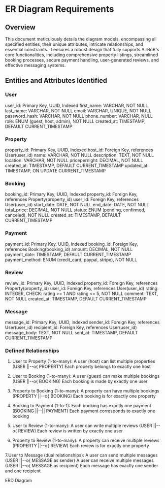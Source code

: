 # ER Diagram Requirements

## Overview

This document meticulously details the diagram models, encompassing all specified entities, their unique attributes, intricate relationships, and essential constraints. It ensures a robust design that fully supports AirBnB's core functionalities, including comprehensive property listings, streamlined booking processes, secure payment handling, user-generated reviews, and effective messaging systems.

## Entities and Attributes Identified


### User
user_id: Primary Key, UUID, Indexed
first_name: VARCHAR, NOT NULL
last_name: VARCHAR, NOT NULL
email: VARCHAR, UNIQUE, NOT NULL
password_hash: VARCHAR, NOT NULL
phone_number: VARCHAR, NULL
role: ENUM (guest, host, admin), NOT NULL
created_at: TIMESTAMP, DEFAULT CURRENT_TIMESTAMP


### Property
property_id: Primary Key, UUID, Indexed
host_id: Foreign Key, references User(user_id)
name: VARCHAR, NOT NULL
description: TEXT, NOT NULL
location: VARCHAR, NOT NULL
pricepernight: DECIMAL, NOT NULL
created_at: TIMESTAMP, DEFAULT CURRENT_TIMESTAMP
updated_at: TIMESTAMP, ON UPDATE CURRENT_TIMESTAMP


### Booking
booking_id: Primary Key, UUID, Indexed
property_id: Foreign Key, references Property(property_id)
user_id: Foreign Key, references User(user_id)
start_date: DATE, NOT NULL
end_date: DATE, NOT NULL
total_price: DECIMAL, NOT NULL
status: ENUM (pending, confirmed, canceled), NOT NULL
created_at: TIMESTAMP, DEFAULT CURRENT_TIMESTAMP


### Payment
payment_id: Primary Key, UUID, Indexed
booking_id: Foreign Key, references Booking(booking_id)
amount: DECIMAL, NOT NULL
payment_date: TIMESTAMP, DEFAULT CURRENT_TIMESTAMP
payment_method: ENUM (credit_card, paypal, stripe), NOT NULL


### Review
review_id: Primary Key, UUID, Indexed
property_id: Foreign Key, references Property(property_id)
user_id: Foreign Key, references User(user_id)
rating: INTEGER, CHECK: rating >= 1 AND rating <= 5, NOT NULL
comment: TEXT, NOT NULL
created_at: TIMESTAMP, DEFAULT CURRENT_TIMESTAMP


### Message
message_id: Primary Key, UUID, Indexed
sender_id: Foreign Key, references User(user_id)
recipient_id: Foreign Key, references User(user_id)
message_body: TEXT, NOT NULL
sent_at: TIMESTAMP, DEFAULT CURRENT_TIMESTAMP


### Defined Relationships
1. User to Property (1-to-many):
A user (host) can list multiple properties (USER ||--o{ PROPERTY)
Each property belongs to exactly one host

3. User to Booking (1-to-many):
A user (guest) can make multiple bookings (USER ||--o{ BOOKING)
Each booking is made by exactly one user

5. Property to Booking (1-to-many):
A property can have multiple bookings (PROPERTY ||--o{ BOOKING)
Each booking is for exactly one property

7. Booking to Payment (1-to-1):
Each booking has exactly one payment (BOOKING ||--|| PAYMENT)
Each payment corresponds to exactly one booking

9. User to Review (1-to-many):
A user can write multiple reviews (USER ||--o{ REVIEW)
Each review is written by exactly one user

11. Property to Review (1-to-many):
A property can receive multiple reviews (PROPERTY ||--o{ REVIEW)
Each review is for exactly one property

7.User to Message (dual relationships):
A user can send multiple messages (USER ||--o{ MESSAGE as sender)
A user can receive multiple messages (USER ||--o{ MESSAGE as recipient)
Each message has exactly one sender and one recipient


ERD Diagram
